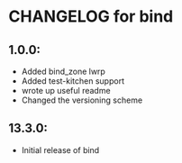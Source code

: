 # CHANGELOG for bind

## 1.0.0:

* Added bind_zone lwrp
* Added test-kitchen support
* wrote up useful readme
* Changed the versioning scheme

## 13.3.0:

* Initial release of bind
